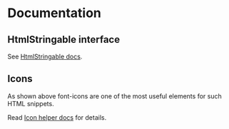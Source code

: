 # Documentation

## HtmlStringable interface
See [HtmlStringable docs](HtmlStringable.md).

## Icons
As shown above font-icons are one of the most useful elements for such HTML snippets.

Read [Icon helper docs](Helper/Icon.md) for details.
